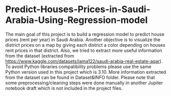 # Predict-Houses-Prices-in-Saudi-Arabia-Using-Regression-model
The main goal of this project is to build a regression model to predict house prices (rent per year) in Saudi Arabia.
Another objective is to visualize the district prices on a map by giving each district a color depending on houses rent prices in that district.
Also, we tried to extract more useful information from the dataset (extracted from https://www.kaggle.com/datasets/lama122/saudi-arabia-real-estate-aqar).
To avoid Python libraries compatibility problems please use the same Python version used in this project which is 3.10.
More information extracted from the dataset can be found in Dataset&INFO folder.
Please note that some preprocessing/cleaning steps were done manually in another Jupiter notebook draft which is not included in the project files.
